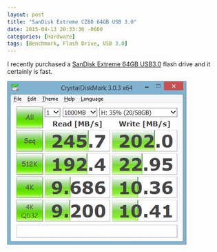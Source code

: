 ```yaml
---
layout: post
title: "SanDisk Extreme CZ80 64GB USB 3.0"
date: 2015-04-13 20:33:36 -0600
categories: [Hardware]
tags: [Benchmark, Flash Drive, USB 3.0]
---
```


I recently purchased a [SanDisk Extreme 64GB USB3.0](http://www.amazon.com/SanDisk-Extreme-Transfer-SDCZ80-064G-GAM46-Version/dp/B00KT7DOSE) flash drive and it certainly is fast.

![pic](/assets/2015/04/sandisk_usb3-0.png)
